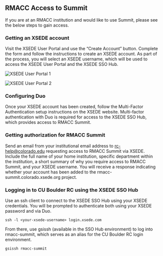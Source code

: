 ## RMACC Access to Summit

If you are at an RMACC institution and would like to use Summit, please see the below steps to gain access.  


### Getting an XSEDE account

Visit the XSEDE User Portal and use the “Create Account” button. Complete the form and follow the instructions to create an XSEDE account. As part of the process, you will select an XSEDE username, which will be used to access the XSEDE User Portal and the XSEDE SSO Hub.

![XSEDE User Portal 1](https://raw.githubusercontent.com/ResearchComputing/Documentation/master/XSEDE/xsede1.png)  

![XSEDE User Portal 2](https://raw.githubusercontent.com/ResearchComputing/Documentation/master/XSEDE/xsede2.png)  

### Configuring Duo

Once your XSEDE account has been created, follow the Multi-Factor Authentication setup instructions on the XSEDE website. Multi-factor authentication with Duo is required for access to the XSEDE SSO Hub, which provides access to RMACC Summit.


### Getting authorization for RMACC Summit

Send an email from your institutional email address to rc-help@colorado.edu requesting access to RMACC Summit via XSEDE. Include the full name of your home institution, specific department within the institution, a short summary of why you require access to RMACC Summit, and your XSEDE username. You will receive a response indicating whether your account has been added to the rmacc-summit.colorado.xsede.org project.


### Logging in to CU Boulder RC using the XSEDE SSO Hub

Use an ssh client to connect to the XSEDE SSO Hub using your XSEDE credentials. You will be prompted to authenticate both using your XSEDE password and via Duo.

<!--![XSEDE Single sign on](https://github.com/ResearchComputing/Wiki_Documentation/blob/master/XSEDE/Screen%20Shot%202018-01-18%20at%209.49.55%20AM.png)-->

```
ssh -l <your-xsede-username> login.xsede.com
```

From there, use gsissh (available in the SSO Hub environment) to log into rmacc-summit, which serves as an alias for the CU Boulder RC login environment.

<!--![Summit Login node](https://github.com/ResearchComputing/Wiki_Documentation/blob/master/XSEDE/Screen%20Shot%202018-01-18%20at%209.54.13%20AM.png)-->

```
gsissh rmacc-summit
```
